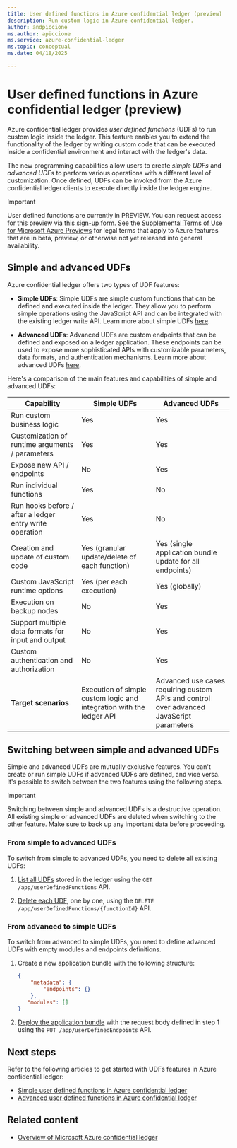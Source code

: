 ```yaml
---
title: User defined functions in Azure confidential ledger (preview)
description: Run custom logic in Azure confidential ledger.
author: andpiccione
ms.author: apiccione
ms.service: azure-confidential-ledger
ms.topic: conceptual
ms.date: 04/18/2025

---
```


# User defined functions in Azure confidential ledger (preview)

Azure confidential ledger provides _user defined functions_ (UDFs) to run custom logic inside the ledger. This feature enables you to extend the functionality of the ledger by writing custom code that can be executed inside a confidential environment and interact with the ledger's data.

The new programming capabilities allow users to create _simple UDFs_ and _advanced UDFs_ to perform various operations with a different level of customization. Once defined, UDFs can be invoked from the Azure confidential ledger clients to execute directly inside the ledger engine.  

> [!IMPORTANT]
> User defined functions are currently in PREVIEW.
> You can request access for this preview via [this sign-up form](https://aka.ms/ACL2025Preview).
> See the [Supplemental Terms of Use for Microsoft Azure Previews](https://azure.microsoft.com/support/legal/preview-supplemental-terms/) for legal terms that apply to Azure features that are in beta, preview, or otherwise not yet released into general availability.

## Simple and advanced UDFs

Azure confidential ledger offers two types of UDF features:

- **Simple UDFs**: Simple UDFs are simple custom functions that can be defined and executed inside the ledger. They allow you to perform simple operations using the JavaScript API and can be integrated with the existing ledger write API. Learn more about simple UDFs [here](./user-defined-functions.md). 

- **Advanced UDFs**: Advanced UDFs are custom endpoints that can be defined and exposed on a ledger application. These endpoints can be used to expose more sophisticated APIs with customizable parameters, data formats, and authentication mechanisms. Learn more about advanced UDFs [here](./user-defined-endpoints.md).

Here's a comparison of the main features and capabilities of simple and advanced UDFs:  

| Capability                                     | Simple UDFs                                                                 | Advanced UDFs                                                               |
|--------------------------------------|---------------------------------------------------------------------------------------|----------------------------------------------------------------------------------------|
| Run custom business logic            | Yes                                                                                   | Yes                                                                                     |
| Customization of runtime arguments / parameters  | Yes                                                                                   | Yes                                                                                     |
| Expose new API / endpoints           | No                                                                                   | Yes                                                                                     |
| Run individual functions             | Yes                                                                                   | No                                                                                     |
| Run hooks before / after a ledger entry write operation  | Yes                                                                                    | No                                    |
| Creation and update of custom code   | Yes (granular update/delete of each function)                                         | Yes (single application bundle update for all endpoints)                                                                         |
| Custom JavaScript runtime options    | Yes (per each execution)                                                              | Yes (globally)                                                                                     |
| Execution on backup nodes        | No                                                                                    | Yes                                                                                    |
| Support multiple data formats for input and output  | No                                                                                   | Yes                                                                                     |
| Custom authentication and authorization  | No                                                                                   | Yes                                                                                     |
| **Target scenarios**                     | Execution of simple custom logic and integration with the ledger API                  | Advanced use cases requiring custom APIs and control over advanced JavaScript parameters    |


## Switching between simple and advanced UDFs

Simple and advanced UDFs are mutually exclusive features. You can't create or run simple UDFs if advanced UDFs are defined, and vice versa. It's possible to switch between the two features using the following steps.

> [!IMPORTANT]
> Switching between simple and advanced UDFs is a destructive operation. All existing simple or advanced UDFs are deleted when switching to the other feature. Make sure to back up any important data before proceeding.

### From simple to advanced UDFs

To switch from simple to advanced UDFs, you need to delete all existing UDFs:

1. [List all UDFs](./user-defined-functions.md#list-udfs) stored in the ledger using the `GET /app/userDefinedFunctions` API.

2. [Delete each UDF](./user-defined-functions.md#delete-a-udf), one by one, using the `DELETE /app/userDefinedFunctions/{functionId}` API.

### From advanced to simple UDFs

To switch from advanced to simple UDFs, you need to define advanced UDFs with empty modules and endpoints definitions.

1. Create a new application bundle with the following structure:
   
    ```json
    {
        "metadata": {
            "endpoints": {}
        }, 
       "modules": []
    }
    ```

2. [Deploy the application bundle](./user-defined-endpoints.md#deploy-the-application) with the request body defined in step 1 using the `PUT /app/userDefinedEndpoints` API.

## Next steps

Refer to the following articles to get started with UDFs features in Azure confidential ledger:

- [Simple user defined functions in Azure confidential ledger](./user-defined-functions.md)
- [Advanced user defined functions in Azure confidential ledger](./user-defined-endpoints.md)

## Related content

- [Overview of Microsoft Azure confidential ledger](overview.md)
